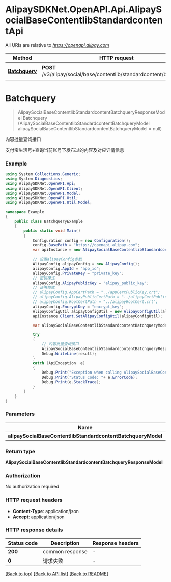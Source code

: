 # AlipaySDKNet.OpenAPI.Api.AlipaySocialBaseContentlibStandardcontentApi

All URIs are relative to *https://openapi.alipay.com*

Method | HTTP request | Description
------------- | ------------- | -------------
[**Batchquery**](AlipaySocialBaseContentlibStandardcontentApi.md#batchquery) | **POST** /v3/alipay/social/base/contentlib/standardcontent/batchquery | 内容批量查询接口


<a name="batchquery"></a>
# **Batchquery**
> AlipaySocialBaseContentlibStandardcontentBatchqueryResponseModel Batchquery (AlipaySocialBaseContentlibStandardcontentBatchqueryModel alipaySocialBaseContentlibStandardcontentBatchqueryModel = null)

内容批量查询接口

支付宝生活号+查询当前账号下发布过的内容及对应详情信息

### Example
```csharp
using System.Collections.Generic;
using System.Diagnostics;
using AlipaySDKNet.OpenAPI.Api;
using AlipaySDKNet.OpenAPI.Client;
using AlipaySDKNet.OpenAPI.Model;
using AlipaySDKNet.OpenAPI.Util;
using AlipaySDKNet.OpenAPI.Util.Model;

namespace Example
{
    public class BatchqueryExample
    {
        public static void Main()
        {
            Configuration config = new Configuration();
            config.BasePath = "https://openapi.alipay.com";
            var apiInstance = new AlipaySocialBaseContentlibStandardcontentApi(config);

            // 设置alipayConfig参数
            AlipayConfig alipayConfig = new AlipayConfig();
            alipayConfig.AppId = "app_id";
            alipayConfig.PrivateKey = "private_key";
            // 密钥模式
            alipayConfig.AlipayPublicKey = "alipay_public_key";
            // 证书模式
            // alipayConfig.AppCertPath = "../appCertPublicKey.crt";
            // alipayConfig.AlipayPublicCertPath = "../alipayCertPublicKey_RSA2.crt";
            // alipayConfig.RootCertPath = "../alipayRootCert.crt";
            alipayConfig.EncryptKey = "encrypt_key";
            AlipayConfigUtil alipayConfigUtil = new AlipayConfigUtil(alipayConfig);
            apiInstance.Client.SetAlipayConfigUtil(alipayConfigUtil);

            var alipaySocialBaseContentlibStandardcontentBatchqueryModel = new AlipaySocialBaseContentlibStandardcontentBatchqueryModel(); // AlipaySocialBaseContentlibStandardcontentBatchqueryModel |  (optional) 

            try
            {
                // 内容批量查询接口
                AlipaySocialBaseContentlibStandardcontentBatchqueryResponseModel result = apiInstance.Batchquery(alipaySocialBaseContentlibStandardcontentBatchqueryModel);
                Debug.WriteLine(result);
            }
            catch (ApiException  e)
            {
                Debug.Print("Exception when calling AlipaySocialBaseContentlibStandardcontentApi.Batchquery: " + e.Message );
                Debug.Print("Status Code: "+ e.ErrorCode);
                Debug.Print(e.StackTrace);
            }
        }
    }
}
```

### Parameters

Name | Type | Description  | Notes
------------- | ------------- | ------------- | -------------
 **alipaySocialBaseContentlibStandardcontentBatchqueryModel** | **AlipaySocialBaseContentlibStandardcontentBatchqueryModel**|  | [optional] 

### Return type

**AlipaySocialBaseContentlibStandardcontentBatchqueryResponseModel**

### Authorization

No authorization required

### HTTP request headers

 - **Content-Type**: application/json
 - **Accept**: application/json


### HTTP response details
| Status code | Description | Response headers |
|-------------|-------------|------------------|
| **200** | common response |  -  |
| **0** | 请求失败 |  -  |

[[Back to top]](#) [[Back to API list]](../README.md#documentation-for-api-endpoints) [[Back to README]](../README.md)

